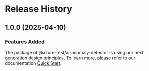 # Release History
    
## 1.0.0 (2025-04-10)

### Features Added

The package of @azure-rest/ai-anomaly-detector is using our next generation design principles. To learn more, please refer to our documentation [Quick Start](https://aka.ms/azsdk/js/mgmt/quickstart).
